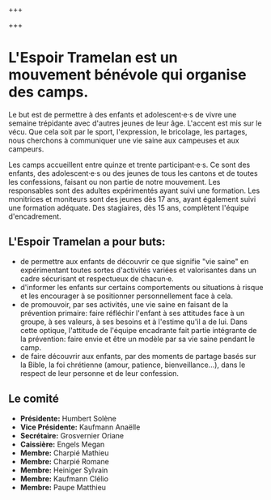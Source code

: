 +++

+++
# L'Espoir Tramelan est un mouvement bénévole qui organise des camps.

Le but est de permettre à des enfants et adolescent·e·s de vivre une semaine trépidante avec d'autres jeunes de leur âge. L'accent est mis sur le vécu. Que cela soit par le sport, l'expression, le bricolage, les partages, nous cherchons à communiquer une vie saine aux campeuses et aux campeurs.

Les camps accueillent entre quinze et trente participant·e·s. Ce sont des enfants, des adolescent·e·s ou des jeunes de tous les cantons et de toutes les confessions, faisant ou non partie de notre mouvement. Les responsables sont des adultes expérimentés ayant suivi une formation. Les monitrices et moniteurs sont des jeunes dès 17 ans, ayant également suivi une formation adéquate. Des stagiaires, dès 15 ans, complètent l'équipe d'encadrement.

## L'Espoir Tramelan a pour buts:

* de permettre aux enfants de découvrir ce que signifie "vie saine" en expérimentant toutes sortes d'activités variées et valorisantes dans un cadre sécurisant et respectueux de chacun·e.
* d'informer les enfants sur certains comportements ou situations à risque et les encourager à se positionner personnellement face à cela.
* de promouvoir, par ses activités, une vie saine en faisant de la prévention primaire: faire réfléchir l'enfant à ses attitudes face à un groupe, à ses valeurs, à ses besoins et à l'estime qu'il a de lui. Dans cette optique, l'attitude de l'équipe encadrante fait partie intégrante de la prévention: faire envie et être un modèle par sa vie saine pendant le camp.
* de faire découvrir aux enfants, par des moments de partage basés sur la Bible, la foi chrétienne (amour, patience, bienveillance...), dans le respect de leur personne et de leur confession.

## Le comité

* **Présidente:** Humbert Solène
* **Vice Présidente:** Kaufmann Anaëlle
* **Secrétaire:** Grosvernier Oriane
* **Caissière:** Engels Megan
* **Membre:** Charpié Mathieu
* **Membre:** Charpié Romane
* **Membre:** Heiniger Sylvain
* **Membre:** Kaufmann Clélio
* **Membre:** Paupe Matthieu